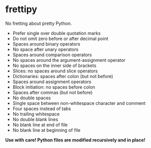 # frettipy

No fretting about pretty Python.

* Prefer single over double quotation marks
* Do not omit zero before or after decimal point
* Spaces around binary operators
* No space after unary operators
* Spaces around comparison operators
* No spaces around the argument-assignment operator
* No spaces on the inner side of brackets
* Slices: no spaces around slice operators
* Dictionaries: spaces after colon (but not before)
* Spaces around assignment operators
* Block initiation: no spaces before colon
* Spaces after commas (but not before)
* No double spaces
* Single space between non-whitespace character and comment
* Four spaces instead of tabs
* No trailing whitespace
* No double blank lines
* No blank line at end of file
* No blank line at beginning of file

**Use with care! Python files are modified recursively and in place!**
